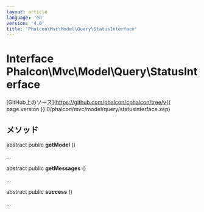 ```yaml
---
layout: article
language: 'en'
version: '4.0'
title: 'Phalcon\Mvc\Model\Query\StatusInterface'
---
```

# Interface **Phalcon\Mvc\Model\Query\StatusInterface**

[GitHub上のソース](https://github.com/phalcon/cphalcon/tree/v{{ page.version }}.0/phalcon/mvc/model/query/statusinterface.zep)

## メソッド

abstract public **getModel** ()

...

abstract public **getMessages** ()

...

abstract public **success** ()

...